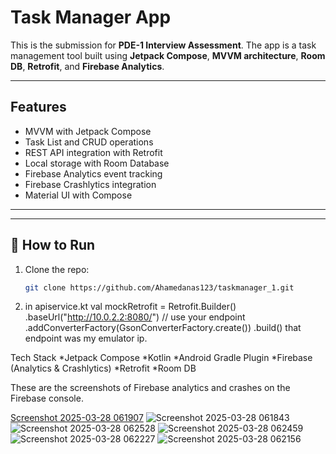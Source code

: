 # Task Manager App

This is the submission for **PDE-1 Interview Assessment**. The app is a task management tool built using **Jetpack Compose**, **MVVM architecture**, **Room DB**, **Retrofit**, and **Firebase Analytics**.

---

##  Features

-  MVVM with Jetpack Compose
-  Task List and CRUD operations
-  REST API integration with Retrofit
-  Local storage with Room Database
-  Firebase Analytics event tracking
-  Firebase Crashlytics integration
-  Material UI with Compose

---
---

## 🚀 How to Run

1. Clone the repo:
   ```bash
   git clone https://github.com/Ahamedanas123/taskmanager_1.git

2. in apiservice.kt 
    val mockRetrofit = Retrofit.Builder()
            .baseUrl("http://10.0.2.2:8080/") // use your endpoint 
            .addConverterFactory(GsonConverterFactory.create())
            .build()
   that endpoint was my emulator ip.

Tech Stack
*Jetpack Compose
*Kotlin 
*Android Gradle Plugin 
*Firebase (Analytics & Crashlytics)
*Retrofit 
*Room DB


These are the screenshots of Firebase analytics and crashes on the
Firebase console.
 
[Screenshot 2025-03-28 061907](https://github.com/user-attachments/assets/0c1067d2-9da5-44e7-8c9c-0ed8f98cffe7)
![Screenshot 2025-03-28 061843](https://github.com/user-attachments/assets/07a946d5-a908-44af-8930-e41899de085d)
![Screenshot 2025-03-28 062528](https://github.com/user-attachments/assets/0d888b1c-4c51-4f5e-9a1a-1b00b7984a46)
![Screenshot 2025-03-28 062459](https://github.com/user-attachments/assets/196f5196-ff3f-461b-b779-f1c164cb9aa4)
![Screenshot 2025-03-28 062227](https://github.com/user-attachments/assets/f97cd493-c8c1-49f9-ab75-feed87e2d9ed)
![Screenshot 2025-03-28 062156](https://github.com/user-attachments/assets/5ac1b529-1bd8-49ea-b74e-d7d921cdced5)







